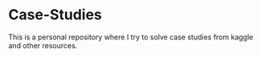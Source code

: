 # Case-Studies
This is a personal repository where I try to solve case studies from kaggle and other resources.
